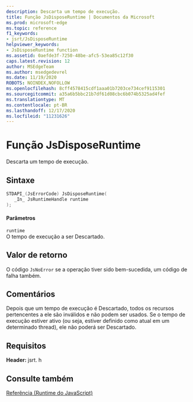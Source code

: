 ```yaml
---
description: Descarta um tempo de execução.
title: Função JsDisposeRuntime | Documentos da Microsoft
ms.prod: microsoft-edge
ms.topic: reference
f1_keywords:
- jsrt/JsDisposeRuntime
helpviewer_keywords:
- JsDisposeRuntime function
ms.assetid: 0aefde3f-7250-48be-afc5-53ea85c12f30
caps.latest.revision: 12
author: MSEdgeTeam
ms.author: msedgedevrel
ms.date: 11/19/2020
ROBOTS: NOINDEX,NOFOLLOW
ms.openlocfilehash: 8cff4578415cdf1aaa01b7203ce734cef9115301
ms.sourcegitcommit: a35a6b5bbc21b7df61d08cbc6b074b5325ad4fef
ms.translationtype: MT
ms.contentlocale: pt-BR
ms.lasthandoff: 12/17/2020
ms.locfileid: "11231626"
---
```

# Função JsDisposeRuntime

Descarta um tempo de execução.  
  
## Sintaxe  
  
```cpp  
STDAPI_(JsErrorCode) JsDisposeRuntime(  
   _In_ JsRuntimeHandle runtime  
);  
```  
  
#### Parâmetros  
 `runtime`  
 O tempo de execução a ser Descartado.  
  
## Valor de retorno  
 O código `JsNoError` se a operação tiver sido bem-sucedida, um código de falha também.  
  
## Comentários  
 Depois que um tempo de execução é Descartado, todos os recursos pertencentes a ele são inválidos e não podem ser usados. Se o tempo de execução estiver ativo (ou seja, estiver definido como atual em um determinado thread), ele não poderá ser Descartado.  
  
## Requisitos  
 **Header:** jsrt. h  
  
## Consulte também  
 [Referência (Runtime do JavaScript)](../chakra-hosting/reference-javascript-runtime.md)
